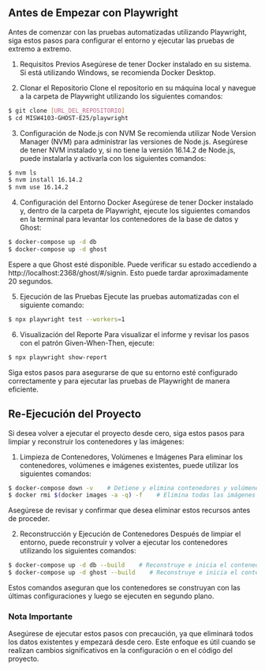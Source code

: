 
## Antes de Empezar con Playwright
Antes de comenzar con las pruebas automatizadas utilizando Playwright, siga estos pasos para configurar el entorno y ejecutar las pruebas de extremo a extremo.
1. Requisitos Previos
Asegúrese de tener Docker instalado en su sistema. Si está utilizando Windows, se recomienda Docker Desktop.

2. Clonar el Repositorio
Clone el repositorio en su máquina local y navegue a la carpeta de Playwright utilizando los siguientes comandos: 
```bash
$ git clone [URL_DEL_REPOSITORIO]
$ cd MISW4103-GHOST-E25/playwright
```

3. Configuración de Node.js con NVM
Se recomienda utilizar Node Version Manager (NVM) para administrar las versiones de Node.js. Asegúrese de tener NVM instalado y, si no tiene la versión 16.14.2 de Node.js, puede instalarla y activarla con los siguientes comandos:
```bash
$ nvm ls
$ nvm install 16.14.2
$ nvm use 16.14.2
```
4. Configuración del Entorno Docker
Asegúrese de tener Docker instalado y, dentro de la carpeta de Playwright, ejecute los siguientes comandos en la terminal para levantar los contenedores de la base de datos y Ghost:

```bash
$ docker-compose up -d db
$ docker-compose up -d ghost
```
Espere a que Ghost esté disponible. Puede verificar su estado accediendo a http://localhost:2368/ghost/#/signin. Esto puede tardar aproximadamente 20 segundos.

5. Ejecución de las Pruebas
Ejecute las pruebas automatizadas con el siguiente comando:

```bash
$ npx playwright test --workers=1
```

6. Visualización del Reporte
Para visualizar el informe y revisar los pasos con el patrón Given-When-Then, ejecute:

```bash
$ npx playwright show-report
```

Siga estos pasos para asegurarse de que su entorno esté configurado correctamente y para ejecutar las pruebas de Playwright de manera eficiente.

## Re-Ejecución del Proyecto
Si desea volver a ejecutar el proyecto desde cero, siga estos pasos para limpiar y reconstruir los contenedores y las imágenes:

1. Limpieza de Contenedores, Volúmenes e Imágenes
Para eliminar los contenedores, volúmenes e imágenes existentes, puede utilizar los siguientes comandos:

```bash
$ docker-compose down -v    # Detiene y elimina contenedores y volúmenes
$ docker rmi $(docker images -a -q) -f    # Elimina todas las imágenes de Docker
```
Asegúrese de revisar y confirmar que desea eliminar estos recursos antes de proceder.

2. Reconstrucción y Ejecución de Contenedores
Después de limpiar el entorno, puede reconstruir y volver a ejecutar los contenedores utilizando los siguientes comandos:

```bash
$ docker-compose up -d db --build    # Reconstruye e inicia el contenedor de la base de datos
$ docker-compose up -d ghost --build    # Reconstruye e inicia el contenedor de Ghost
```
Estos comandos aseguran que los contenedores se construyan con las últimas configuraciones y luego se ejecuten en segundo plano.

### Nota Importante
Asegúrese de ejecutar estos pasos con precaución, ya que eliminará todos los datos existentes y empezará desde cero. Este enfoque es útil cuando se realizan cambios significativos en la configuración o en el código del proyecto.